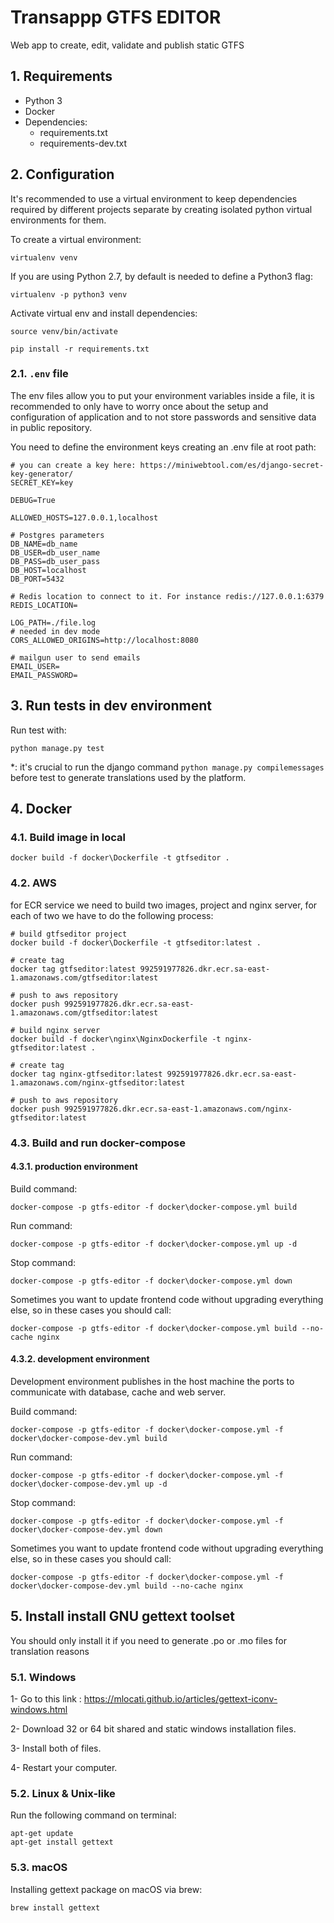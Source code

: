 # Transappp GTFS EDITOR

Web app to create, edit, validate and publish static GTFS

## 1. Requirements

- Python 3
- Docker
- Dependencies:
    - requirements.txt
    - requirements-dev.txt

## 2. Configuration

It's recommended to use a virtual environment to keep dependencies required by different projects separate by creating
isolated python virtual environments for them.

To create a virtual environment:

```
virtualenv venv
```

If you are using Python 2.7, by default is needed to define a Python3 flag:

```
virtualenv -p python3 venv
```

Activate virtual env and install dependencies:

```
source venv/bin/activate
 
pip install -r requirements.txt
```

### 2.1. `.env` file

The env files allow you to put your environment variables inside a file, it is recommended to only have to worry once
about the setup and configuration of application and to not store passwords and sensitive data in public repository.

You need to define the environment keys creating an .env file at root path:

```
# you can create a key here: https://miniwebtool.com/es/django-secret-key-generator/
SECRET_KEY=key

DEBUG=True

ALLOWED_HOSTS=127.0.0.1,localhost

# Postgres parameters
DB_NAME=db_name
DB_USER=db_user_name
DB_PASS=db_user_pass
DB_HOST=localhost
DB_PORT=5432

# Redis location to connect to it. For instance redis://127.0.0.1:6379 
REDIS_LOCATION=

LOG_PATH=./file.log
# needed in dev mode
CORS_ALLOWED_ORIGINS=http://localhost:8080

# mailgun user to send emails
EMAIL_USER=
EMAIL_PASSWORD=
```

## 3. Run tests in dev environment

Run test with:

```
python manage.py test
```

*: it's crucial to run the django command `python manage.py compilemessages` before test to generate translations used
by the platform.

## 4. Docker

### 4.1. Build image in local

```
docker build -f docker\Dockerfile -t gtfseditor .
```

### 4.2. AWS

for ECR service we need to build two images, project and nginx server, for each of two we have to do the following
process:

```
# build gtfseditor project
docker build -f docker\Dockerfile -t gtfseditor:latest .

# create tag
docker tag gtfseditor:latest 992591977826.dkr.ecr.sa-east-1.amazonaws.com/gtfseditor:latest

# push to aws repository
docker push 992591977826.dkr.ecr.sa-east-1.amazonaws.com/gtfseditor:latest
```

```
# build nginx server
docker build -f docker\nginx\NginxDockerfile -t nginx-gtfseditor:latest .

# create tag
docker tag nginx-gtfseditor:latest 992591977826.dkr.ecr.sa-east-1.amazonaws.com/nginx-gtfseditor:latest

# push to aws repository
docker push 992591977826.dkr.ecr.sa-east-1.amazonaws.com/nginx-gtfseditor:latest
```

### 4.3. Build and run docker-compose

#### 4.3.1. production environment

Build command:

```
docker-compose -p gtfs-editor -f docker\docker-compose.yml build
```

Run command:

```
docker-compose -p gtfs-editor -f docker\docker-compose.yml up -d
```

Stop command:

```
docker-compose -p gtfs-editor -f docker\docker-compose.yml down
```

Sometimes you want to update frontend code without upgrading everything else, so in these cases you should call:

```
docker-compose -p gtfs-editor -f docker\docker-compose.yml build --no-cache nginx
```

#### 4.3.2. development environment

Development environment publishes in the host machine the ports to communicate with database, cache and web server.

Build command:

```
docker-compose -p gtfs-editor -f docker\docker-compose.yml -f docker\docker-compose-dev.yml build
```

Run command:

```
docker-compose -p gtfs-editor -f docker\docker-compose.yml -f docker\docker-compose-dev.yml up -d
```

Stop command:

```
docker-compose -p gtfs-editor -f docker\docker-compose.yml -f docker\docker-compose-dev.yml down
```

Sometimes you want to update frontend code without upgrading everything else, so in these cases you should call:

```
docker-compose -p gtfs-editor -f docker\docker-compose.yml -f docker\docker-compose-dev.yml build --no-cache nginx
```

## 5. Install install GNU gettext toolset

You should only install it if you need to generate .po or .mo files for translation reasons

### 5.1. Windows

1- Go to this link : https://mlocati.github.io/articles/gettext-iconv-windows.html

2- Download 32 or 64 bit shared and static windows installation files.

3- Install both of files.

4- Restart your computer.

### 5.2. Linux & Unix-like

Run the following command on terminal:

```
apt-get update
apt-get install gettext
```

### 5.3. macOS

Installing gettext package on macOS via brew:

```
brew install gettext
```